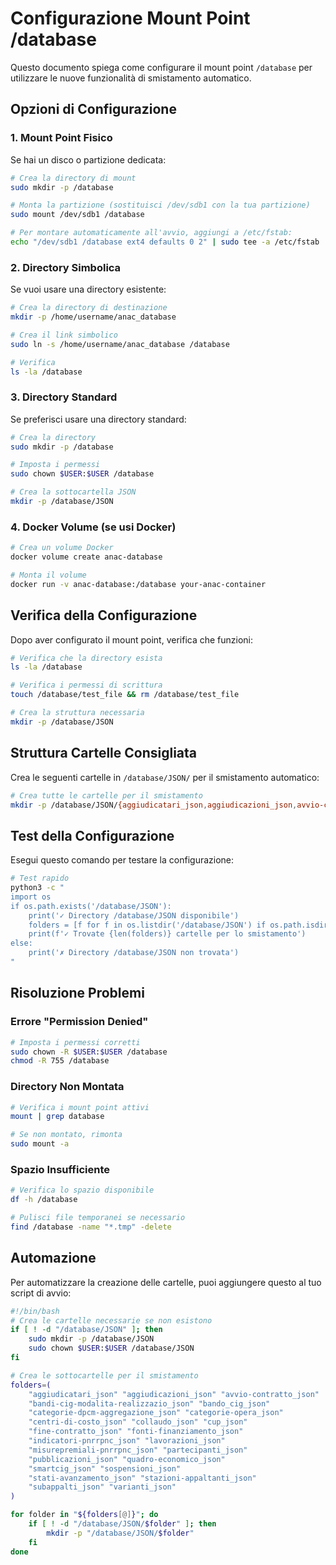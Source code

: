 # Configurazione Mount Point /database

Questo documento spiega come configurare il mount point `/database` per utilizzare le nuove funzionalità di smistamento automatico.

## Opzioni di Configurazione

### 1. Mount Point Fisico

Se hai un disco o partizione dedicata:

```bash
# Crea la directory di mount
sudo mkdir -p /database

# Monta la partizione (sostituisci /dev/sdb1 con la tua partizione)
sudo mount /dev/sdb1 /database

# Per montare automaticamente all'avvio, aggiungi a /etc/fstab:
echo "/dev/sdb1 /database ext4 defaults 0 2" | sudo tee -a /etc/fstab
```

### 2. Directory Simbolica

Se vuoi usare una directory esistente:

```bash
# Crea la directory di destinazione
mkdir -p /home/username/anac_database

# Crea il link simbolico
sudo ln -s /home/username/anac_database /database

# Verifica
ls -la /database
```

### 3. Directory Standard

Se preferisci usare una directory standard:

```bash
# Crea la directory
sudo mkdir -p /database

# Imposta i permessi
sudo chown $USER:$USER /database

# Crea la sottocartella JSON
mkdir -p /database/JSON
```

### 4. Docker Volume (se usi Docker)

```bash
# Crea un volume Docker
docker volume create anac-database

# Monta il volume
docker run -v anac-database:/database your-anac-container
```

## Verifica della Configurazione

Dopo aver configurato il mount point, verifica che funzioni:

```bash
# Verifica che la directory esista
ls -la /database

# Verifica i permessi di scrittura
touch /database/test_file && rm /database/test_file

# Crea la struttura necessaria
mkdir -p /database/JSON
```

## Struttura Cartelle Consigliata

Crea le seguenti cartelle in `/database/JSON/` per il smistamento automatico:

```bash
# Crea tutte le cartelle per il smistamento
mkdir -p /database/JSON/{aggiudicatari_json,aggiudicazioni_json,avvio-contratto_json,bandi-cig-modalita-realizzazio_json,bando_cig_json,categorie-dpcm-aggregazione_json,categorie-opera_json,centri-di-costo_json,collaudo_json,cup_json,fine-contratto_json,fonti-finanziamento_json,indicatori-pnrrpnc_json,lavorazioni_json,misurepremiali-pnrrpnc_json,partecipanti_json,pubblicazioni_json,quadro-economico_json,smartcig_json,sospensioni_json,stati-avanzamento_json,stazioni-appaltanti_json,subappalti_json,varianti_json}
```

## Test della Configurazione

Esegui questo comando per testare la configurazione:

```bash
# Test rapido
python3 -c "
import os
if os.path.exists('/database/JSON'):
    print('✓ Directory /database/JSON disponibile')
    folders = [f for f in os.listdir('/database/JSON') if os.path.isdir(os.path.join('/database/JSON', f))]
    print(f'✓ Trovate {len(folders)} cartelle per lo smistamento')
else:
    print('✗ Directory /database/JSON non trovata')
"
```

## Risoluzione Problemi

### Errore "Permission Denied"

```bash
# Imposta i permessi corretti
sudo chown -R $USER:$USER /database
chmod -R 755 /database
```

### Directory Non Montata

```bash
# Verifica i mount point attivi
mount | grep database

# Se non montato, rimonta
sudo mount -a
```

### Spazio Insufficiente

```bash
# Verifica lo spazio disponibile
df -h /database

# Pulisci file temporanei se necessario
find /database -name "*.tmp" -delete
```

## Automazione

Per automatizzare la creazione delle cartelle, puoi aggiungere questo al tuo script di avvio:

```bash
#!/bin/bash
# Crea le cartelle necessarie se non esistono
if [ ! -d "/database/JSON" ]; then
    sudo mkdir -p /database/JSON
    sudo chown $USER:$USER /database/JSON
fi

# Crea le sottocartelle per il smistamento
folders=(
    "aggiudicatari_json" "aggiudicazioni_json" "avvio-contratto_json"
    "bandi-cig-modalita-realizzazio_json" "bando_cig_json"
    "categorie-dpcm-aggregazione_json" "categorie-opera_json"
    "centri-di-costo_json" "collaudo_json" "cup_json"
    "fine-contratto_json" "fonti-finanziamento_json"
    "indicatori-pnrrpnc_json" "lavorazioni_json"
    "misurepremiali-pnrrpnc_json" "partecipanti_json"
    "pubblicazioni_json" "quadro-economico_json"
    "smartcig_json" "sospensioni_json"
    "stati-avanzamento_json" "stazioni-appaltanti_json"
    "subappalti_json" "varianti_json"
)

for folder in "${folders[@]}"; do
    if [ ! -d "/database/JSON/$folder" ]; then
        mkdir -p "/database/JSON/$folder"
    fi
done
```

